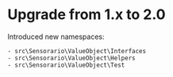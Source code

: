 # Upgrade from 1.x to 2.0

Introduced new namespaces:

    - src\Sensorario\ValueObject\Interfaces
    - src\Sensorario\ValueObject\Helpers
    - src\Sensorario\ValueObject\Test

